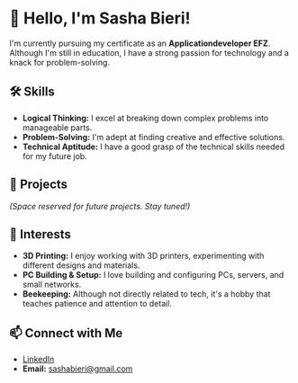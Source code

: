 # 👋 Hello, I'm Sasha Bieri!

I'm currently pursuing my certificate as an **Applicationdeveloper EFZ**. Although I'm still in education, I have a strong passion for technology and a knack for problem-solving.

## 🛠️ Skills

- **Logical Thinking:** I excel at breaking down complex problems into manageable parts.
- **Problem-Solving:** I'm adept at finding creative and effective solutions.
- **Technical Aptitude:** I have a good grasp of the technical skills needed for my future job.

## 🚀 Projects
*(Space reserved for future projects. Stay tuned!)*

## 🌱 Interests

- **3D Printing:** I enjoy working with 3D printers, experimenting with different designs and materials.
- **PC Building & Setup:** I love building and configuring PCs, servers, and small networks.
- **Beekeeping:** Although not directly related to tech, it's a hobby that teaches patience and attention to detail.

## 📫 Connect with Me

- [LinkedIn](https://www.linkedin.com/in/sasha-bieri-b411a2316/)
- **Email:** [sashabieri@gmail.com](mailto:sashabieri@gmail.com)
